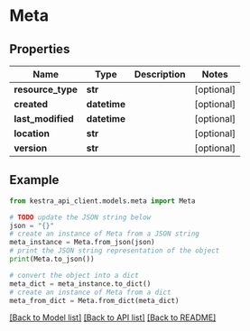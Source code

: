 # Meta


## Properties

Name | Type | Description | Notes
------------ | ------------- | ------------- | -------------
**resource_type** | **str** |  | [optional] 
**created** | **datetime** |  | [optional] 
**last_modified** | **datetime** |  | [optional] 
**location** | **str** |  | [optional] 
**version** | **str** |  | [optional] 

## Example

```python
from kestra_api_client.models.meta import Meta

# TODO update the JSON string below
json = "{}"
# create an instance of Meta from a JSON string
meta_instance = Meta.from_json(json)
# print the JSON string representation of the object
print(Meta.to_json())

# convert the object into a dict
meta_dict = meta_instance.to_dict()
# create an instance of Meta from a dict
meta_from_dict = Meta.from_dict(meta_dict)
```
[[Back to Model list]](../README.md#documentation-for-models) [[Back to API list]](../README.md#documentation-for-api-endpoints) [[Back to README]](../README.md)


